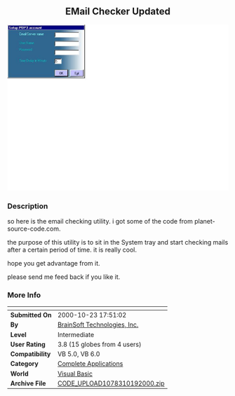 ﻿<div align="center">

## EMail Checker Updated

<img src="PIC20001019851198808.jpg">
</div>

### Description

so here is the email checking utility. i got some of the code from planet-source-code.com.

the purpose of this utility is to sit in the System tray and start checking mails after a certain period of time. it is really cool.

hope you get advantage from it.

please send me feed back if you like it.
 
### More Info
 


<span>             |<span>
---                |---
**Submitted On**   |2000-10-23 17:51:02
**By**             |[BrainSoft Technologies, Inc\.](https://github.com/Planet-Source-Code/PSCIndex/blob/master/ByAuthor/brainsoft-technologies-inc.md)
**Level**          |Intermediate
**User Rating**    |3.8 (15 globes from 4 users)
**Compatibility**  |VB 5\.0, VB 6\.0
**Category**       |[Complete Applications](https://github.com/Planet-Source-Code/PSCIndex/blob/master/ByCategory/complete-applications__1-27.md)
**World**          |[Visual Basic](https://github.com/Planet-Source-Code/PSCIndex/blob/master/ByWorld/visual-basic.md)
**Archive File**   |[CODE\_UPLOAD1078310192000\.zip](https://github.com/Planet-Source-Code/brainsoft-technologies-inc-email-checker-updated__1-12153/archive/master.zip)








